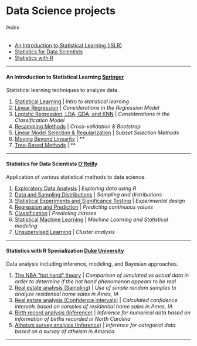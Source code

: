 # Data Science projects
###### Index
- [An Introduction to Statistical Learning (ISLR)](#an-introduction-to-statistical-learning-springer)
- [Statistics for Data Scientists](#statistics-for-data-scientists-oreilly)
- [Statistics with R](#statistics-with-r-specialization-duke-university)
---
#### An Introduction to Statistical Learning [Springer](https://www-bcf.usc.edu/~gareth/ISL/)
Statistical learning techniques to analyze data.
1. [Statistical Learning](https://github.com/FabianPeri/Data-Science-projects/blob/master/Statistical-learning/01_-_Statistical_Learning.pdf) | *Intro to statistical learning*
2. [Linear Regression](https://github.com/FabianPeri/Data-Science-projects/blob/master/Statistical-learning/02_-_Linear_Regression.pdf) | *Considerations in the Regression Model*
3. [Logistic Regression, LDA, QDA, and KNN](https://github.com/FabianPeri/Data-Science-projects/blob/master/Statistical-learning/03_-_Logistic_Regression.pdf) | *Considerations in the Classification Model*
4. [Resampling Methods](https://github.com/FabianPeri/Data-Science-projects/blob/master/Statistical-learning/04_-_Resampling_Methods.pdf) | *Cross-validation & Bootstrap*
5. [Linear Model Selection & Regularization](https://github.com/FabianPeri/Data-Science-projects/blob/master/Statistical-learning/05_-_Linear_Model_Selection_and_Regularization.pdf) | *Subset Selection Methods*
6. [Moving Beyond Linearity]() | **
7. [Tree-Based Methods]() | **
---
#### Statistics for Data Scientists [O’Reilly](https://www.oreilly.com/library/view/practical-statistics-for/9781491952955/)
Application of various statistical methods to data science.
1. [Exploratory Data Analysis](https://github.com/FabianPeri/Data-Science-projects/blob/master/Statistics-for-data-scientists/01_-_Exploratory_Data_Analysis.pdf) | *Exploring data using R*
2. [Data and Sampling Distributions](https://github.com/FabianPeri/Data-Science-projects/blob/master/Statistics-for-data-scientists/02_-_Data_and_Sampling_Distributions.pdf) | *Sampling and distributions*
3. [Statistical Experiments and Significance Testing](https://github.com/FabianPeri/Data-Science-projects/blob/master/Statistics-for-data-scientists/03_-_Statistical_Experiments_and_Significance_Testing.pdf) | *Experimental design*
4. [Regression and Prediction](https://github.com/FabianPeri/Data-Science-projects/blob/master/Statistics-for-data-scientists/04_-_Regression_and_Prediction.pdf) | *Predicting continuous values*
5. [Classification](https://github.com/FabianPeri/Data-Science-projects/blob/master/Statistics-for-data-scientists/05_-_Classification.pdf) | *Predicting classes*
6. [Statistical Machine Learning](https://github.com/FabianPeri/Data-Science-projects/blob/master/Statistics-for-data-scientists/06_-_Statistical_Machine_Learning.pdf) | *Machine Learning and Statistical modeling*
7. [Unsupervised Learning](https://github.com/FabianPeri/Data-Science-projects/blob/master/Statistics-for-data-scientists/07_-_Unsupervised_Learning.pdf) | *Cluster analysis*
---
#### Statistics with R Specialization [Duke University](https://www.coursera.org/specializations/statistics)
Data analysis including inference, modeling, and Bayesian approaches.
1. [The NBA "hot hand" theory](https://github.com/FabianPeri/Data-Science-projects/blob/master/Statistics-with-R-Duke/01_-_NBA_Hot_Hand_Theory__Probability_.pdf) | *Comparison of simulated vs actual data in order to determine if the hot hand phenomenon appears to be real*
2. [Real estate analysis (Sampling)](https://github.com/FabianPeri/Data-Science-projects/blob/master/Statistics-with-R-Duke/02_-_Real_Estate_Analysis__Sampling_distributions_.pdf) | *Use of simple random samples to analyze residential home sales in Ames, IA*
3. [Real estate analysis (Confidence intervals)](https://github.com/FabianPeri/Data-Science-projects/blob/master/Statistics-with-R-Duke/03_-_Real_Estate_Analysis__Confidence_intervals_.pdf) | *Calculated confidence intervals based on samples of residential home sales in Ames, IA*
4. [Birth record analysis (Inference)](https://github.com/FabianPeri/Data-Science-projects/blob/master/Statistics-with-R-Duke/04_-_Birth_Record_Analysis__Inference_for_numerical_data_.pdf) | *Inference for numerical data based on information of births recorded in North Carolina*
5. [Atheism survey analysis (Inference)](https://github.com/FabianPeri/Data-Science-projects/blob/master/Statistics-with-R-Duke/05_-_Atheism_Survey__Inference_for_categorical_data_.pdf) | *Inference for categorial data based on a survey of atheism in America*
---
